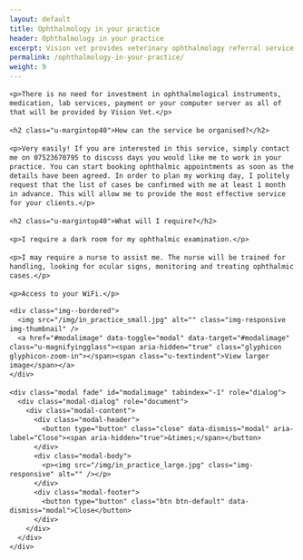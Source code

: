 ```yaml
---
layout: default
title: Ophthalmology in your practice
header: Ophthalmology in your practice
excerpt: Vision vet provides veterinary ophthalmology referral service and EMERGENCY service in Edinburgh, Livingston, Glasgow and across Scotland. It is run by Dr Tamir Spiegel, a veterinary ophthalmologist consultant.
permalink: /ophthalmology-in-your-practice/
weight: 9
---
```


<div class="row row--nested">

  <div class="col-md-9">

    <p>There is no need for investment in ophthalmological instruments, medication, lab services, payment or your computer server as all of that will be provided by Vision Vet.</p>

    <h2 class="u-margintop40">How can the service be organised?</h2>

    <p>Very easily! If you are interested in this service, simply contact me on 07523670795 to discuss days you would like me to work in your practice. You can start booking ophthalmic appointments as soon as the details have been agreed. In order to plan my working day, I politely request that the list of cases be confirmed with me at least 1 month in advance. This will allow me to provide the most effective service for your clients.</p>

    <h2 class="u-margintop40">What will I require?</h2>

    <p>I require a dark room for my ophthalmic examination.</p>

    <p>I may require a nurse to assist me. The nurse will be trained for handling, looking for ocular signs, monitoring and treating ophthalmic cases.</p>

    <p>Access to your WiFi.</p>

  </div>

  <div class="col-md-3">

    <div class="img--bordered">
      <img src="/img/in_practice_small.jpg" alt="" class="img-responsive img-thumbnail" />
      <a href="#modalimage" data-toggle="modal" data-target="#modalimage" class="u-magnifyingglass"><span aria-hidden="true" class="glyphicon glyphicon-zoom-in"></span><span class="u-textindent">View larger image</span></a>
    </div>

    <div class="modal fade" id="modalimage" tabindex="-1" role="dialog">
      <div class="modal-dialog" role="document">
        <div class="modal-content">
          <div class="modal-header">
            <button type="button" class="close" data-dismiss="modal" aria-label="Close"><span aria-hidden="true">&times;</span></button>
          </div>
          <div class="modal-body">
            <p><img src="/img/in_practice_large.jpg" class="img-responsive" alt="" /></p>
          </div>
          <div class="modal-footer">
            <button type="button" class="btn btn-default" data-dismiss="modal">Close</button>
          </div>
        </div>
      </div>
    </div>

  </div>

</div>

